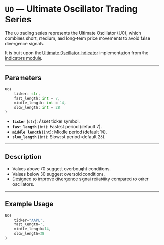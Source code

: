 
# `UO` — Ultimate Oscillator Trading Series

The `UO` trading series represents the Ultimate Oscillator (UO), which combines short, medium, and long-term price movements to avoid false divergence signals.

It is built upon the [Ultimate Oscillator indicator](https://github.com/DrDanicka/trading_strategy_tester/blob/main/trading_strategy_tester/indicators/momentum/uo.py) implementation from the [indicators module](../indicators.md).

---

## Parameters

```python
UO(
    ticker: str,
    fast_length: int = 7,
    middle_length: int = 14,
    slow_length: int = 28
)
```

- **`ticker`** (`str`): Asset ticker symbol.
- **`fast_length`** (`int`): Fastest period (default 7).
- **`middle_length`** (`int`): Middle period (default 14).
- **`slow_length`** (`int`): Slowest period (default 28).

---

## Description

- Values above 70 suggest overbought conditions.
- Values below 30 suggest oversold conditions.
- Designed to improve divergence signal reliability compared to other oscillators.

---

## Example Usage

```python
UO(
    ticker="AAPL",
    fast_length=7,
    middle_length=14,
    slow_length=28
)
```
